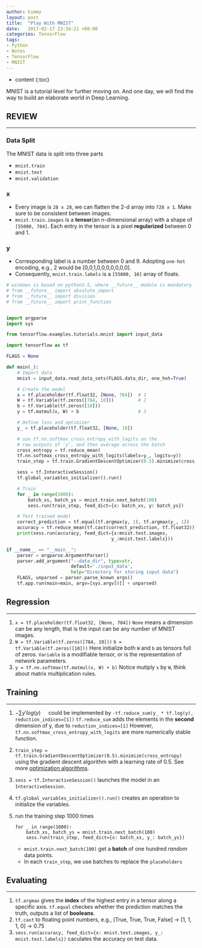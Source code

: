 ```yaml
---
author: kimmy
layout: post
title:  "Play With MNIST"
date:   2017-02-17 23:34:21 +08:00
categories: TensorFlow
tags:
- Python
- Notes
- TensorFlow
- MNIST
---
```



* content
{:toc}


MNIST is a tutorial level for further moving on.
And one day, we will find the way to build an elaborate world in Deep Learning.

## REVIEW
---
### Data Split
The MNIST data is split into three parts
+ `mnist.train`
+ `mnist.test`
+ `mnist.validation`

### x
+ Every image is `28 x 28`, we can flatten the 2-d array into `728 x 1`.
  Make sure to be consistent between images.
+ `mnist.train.images` is a **tensor**(an n-dimensional array) with a shape of `[55000, 784]`.
  Each entry in the tensor is a pixel **regularized** between 0 and 1.

### y
+ Corresponding label is a number between 0 and 9.
  Adopting `one-hot` encoding, e.g., 2 would be [0,0,1,0,0,0,0,0,0,0].
+ Consequently, `mnist.train.labels` is a `[55000, 10]` array of floats.


```python
# windows is based on python3.5, where __future__ module is mandatory
# from __future__ import absolute_import
# from __future__ import division
# from __future__ import print_function


import argparse
import sys

from tensorflow.examples.tutorials.mnist import input_data

import tensorflow as tf

FLAGS = None

def main(_):
    # Import data
    mnist = input_data.read_data_sets(FLAGS.data_dir, one_hot=True)

    # Create the model
    x = tf.placeholder(tf.float32, [None, 784])  # 1
    W = tf.Variable(tf.zeros([784, 10]))         # 2
    b = tf.Variable(tf.zeros([10]))
    y = tf.matmul(x, W) + b                      # 3

    # Define loss and optimizer
    y_ = tf.placeholder(tf.float32, [None, 10])                                   # 1

    # use tf.nn.softmax_cross_entropy_with_logits on the
    # raw outputs of 'y', and then average across the batch
    cross_entropy = tf.reduce_mean(
    tf.nn.softmax_cross_entropy_with_logits(labels=y_, logits=y))
    train_step = tf.train.GradientDescentOptimizer(0.5).minimize(cross_entropy)   # 2

    sess = tf.InteractiveSession()                                                # 3
    tf.global_variables_initializer().run()                                       # 4

    # Train
    for _ in range(1000):                                                         # 5
        batch_xs, batch_ys = mnist.train.next_batch(100)
        sess.run(train_step, feed_dict={x: batch_xs, y: batch_ys})

    # Test trained model
    correct_prediction = tf.equal(tf.argmax(y, 1), tf.argmax(y_, 1))    # 1
    accuracy = tf.reduce_mean(tf.cast(correct_prediction, tf.float32))  # 2
    print(sess.run(accuracy, feed_dict={x:mnist.test.images,            # 3
                                       y_:mnist.test.labels}))

if __name__ == "__main__":
    parser = argparse.ArgumentParser()
    parser.add_argument("--data_dir", type=str,
                        default='./input_data',
                        help="Directory for storing input data")
    FLAGS, unparsed = parser.parse_known_args()
    tf.app.run(main=main, argv=[sys.argv[0]] + unparsed)
```

## Regression
---
1.  `x = tf.placeholder(tf.float32, [None, 784])`
   `None` means a dimension can be any length, that is the input can be any number of MNIST images.
2.  `W = tf.Variable(tf.zeros([784, 10]))`
   `b = tf.Variable(tf.zeros([10]))`
   Here initialize both `W` and `b` as tensors full of zeros.
   `Variable` is a modifiable tensor, or is the representation of network parameters.
3.  `y = tf.nn.softmax(tf.matmul(x, W) + b)`
   Notice mutiply `x` by `W`, think about matrix multiplication rules.


## Training
---
1.  $-\sum y' log(y)\quad$
   could be implemented by `-tf.reduce_sum(y_ * tf.log(y), reduction_indices=[1])`
   `tf.reduce_sum` adds the elements in the **second** dimension of y, due to `reduction_indices=[1]`
   However, `tf.nn.softmax_cross_entropy_with_logits` are more numerically stable function.

2.  `train_step = tf.train.GradientDescentOptimizer(0.5).minimize(cross_entropy)`
   using the gradient descent algorithm with a learning rate of 0.5.
   See more [optimization algorithms](https://www.tensorflow.org/api_guides/python/train#optimizers).

3.  `sess = tf.InteractiveSession()` launches the model in an `InteractiveSession`.

4.  `tf.global_variables_initializer().run()` creates an operation to initialize the variables.

5.  run the training step 1000 times

    ```
    for _ in range(1000):
        batch_xs, batch_ys = mnist.train.next_batch(100)
        sess.run(train_step, feed_dict={x: batch_xs, y_: batch_ys})
    ```
    + `mnist.train.next_batch(100)` get a **batch** of one hundred *random* data points.
    + In each `train_step`, we use batches to replace the `placeholders`


## Evaluating
---
1.  `tf.argmax` gives the **index** of the highest entry in a tensor along a specific axis.
   `tf.equal` checkes whether the prediction matches the truth, outputs a list of **booleans**.
2.  `tf.cast` to floating point numbers, e.g.,
    [True, True, True, False] $\to$ [1, 1, 1, 0] $\to$ 0.75
3.  `sess.run(accuracy, feed_dict={x: mnist.test.images, y_: mnist.test.labels})`
   caculates the accuracy on test data.
